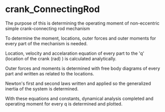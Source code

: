 # crank_ConnectingRod

The purpose of this is determining the operating moment of non-eccentric simple crank-connecting rod mechanism

To determine the moment, locations, outer forces and outer moments for every part of the mechanism is needed.

Location, velocity and accelaration equation of every part to the 'q' (location of the crank (rad) ) is calculated analytically.

Outer forces and moments is determined with free body diagrams of every part and written as related to the locations. 

Newton's first and second laws written and applied so the generalized inertia of the system is determined.

With these equations and constants, dynamical analysis completed and operating moment for every q is determined and plotted.
